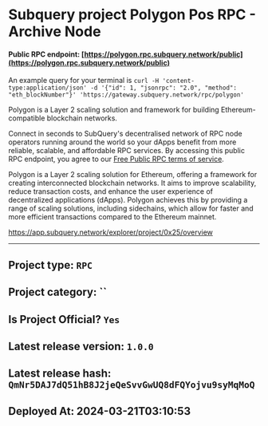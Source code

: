 # Subquery project Polygon Pos RPC - Archive Node
####  Public RPC endpoint: [https://polygon.rpc.subquery.network/public](https://polygon.rpc.subquery.network/public)

An example query for your terminal is `curl -H 'content-type:application/json' -d '{"id": 1, "jsonrpc": "2.0", "method": "eth_blockNumber"}' 'https://gateway.subquery.network/rpc/polygon'`

Polygon is a Layer 2 scaling solution and framework for building Ethereum-compatible blockchain networks.

Connect in seconds to SubQuery's decentralised network of RPC node operators running around the world so your dApps benefit from more reliable, scalable, and affordable RPC services. By accessing this public RPC endpoint, you agree to our [Free Public RPC terms of service](https://subquery.foundation/public-rpc-terms).

Polygon is a Layer 2 scaling solution for Ethereum, offering a framework for creating interconnected blockchain networks. It aims to improve scalability, reduce transaction costs, and enhance the user experience of decentralized applications (dApps). Polygon achieves this by providing a range of scaling solutions, including sidechains, which allow for faster and more efficient transactions compared to the Ethereum mainnet.

https://app.subquery.network/explorer/project/0x25/overview
____

## Project type: `RPC`

## Project category: ``

## Is Project Official? `Yes`

## Latest release version: `1.0.0`

## Latest release hash: `QmNr5DAJ7dQ51hB8J2jeQeSvvGwUQ8dFQYojvu9syMqMoQ`

## Deployed At: 2024-03-21T03:10:53